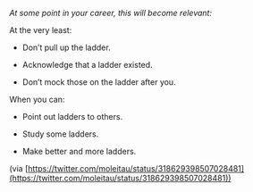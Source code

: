 

*At some point in your career, this will become relevant:*

At the very least:

 *  Don’t pull up the ladder.

 *  Acknowledge that a ladder existed.

 *  Don’t mock those on the ladder after you.

When you can:

 *  Point out ladders to others.

 *  Study some ladders.

 *  Make better and more ladders.

(via
[https://twitter.com/moleitau/status/318629398507028481](https://twitter.com/moleitau/status/318629398507028481))